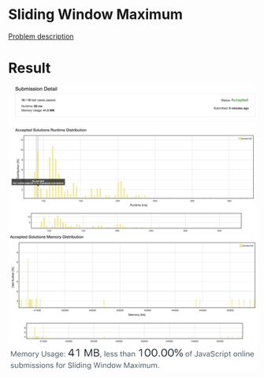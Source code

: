 # Sliding Window Maximum

[Problem description](https://leetcode.com/problems/sliding-window-maximum/description)

# Result

![result_runtime](result_runtime.png)
![result_space1](result_space1.png)
![result_space2](result_space2.png)
